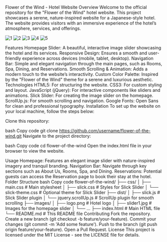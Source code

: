 Flower of the Wind - Hotel Website
Overview
Welcome to the official repository for the "Flower of the Wind" hotel website. This project showcases a serene, nature-inspired website for a Japanese-style hotel. The website provides visitors with an immersive experience of the hotel’s atmosphere, services, and offerings.

![1](https://github.com/user-attachments/assets/1d446898-21a1-4c39-8ff7-fdcca6af8696)
![2](https://github.com/user-attachments/assets/67e96869-acc2-4161-a2ed-e92049101894)
![3](https://github.com/user-attachments/assets/65c5d7e1-68d7-47bb-a680-758f90d358a3)
![4](https://github.com/user-attachments/assets/5e3a473a-3a49-4f83-a779-13005173e7d5)
![5](https://github.com/user-attachments/assets/58a1114d-8ea4-4d0c-b1e4-5725f2b297b6)

Features
Homepage Slider: A beautiful, interactive image slider showcasing the hotel and its services.
Responsive Design: Ensures a smooth and user-friendly experience across devices (mobile, tablet, desktop).
Navigation Bar: Simple and elegant navigation through the main pages, such as Rooms, Spa, Dining, and Reservations.
Smooth Scrolling & Animation: Adds a modern touch to the website’s interactivity.
Custom Color Palette: Inspired by the "Flower of the Wind" theme for a serene and luxurious aesthetic.
Technologies
HTML5: For structuring the website.
CSS3: For custom styling and layout.
JavaScript (jQuery): For interactive components like sliders and animations.
Slick Slider: For creating the image slider on the homepage.
ScrollUp.js: For smooth scrolling and navigation.
Google Fonts: Open Sans for clean and professional typography.
Installation
To set up the website on your local machine, follow the steps below:

Clone this repository:

bash
Copy code
git clone https://github.com/username/flower-of-the-wind.git
Navigate to the project directory:

bash
Copy code
cd flower-of-the-wind
Open the index.html file in your browser to view the website.

Usage
Homepage: Features an elegant image slider with nature-inspired imagery and tranquil branding.
Navigation Bar: Navigate through key sections such as About Us, Rooms, Spa, and Dining.
Reservations: Potential guests can access the Reservation page to book their stay at the hotel.
Folder Structure
bash
Copy code
flower-of-the-wind/
├── css/
│   ├── main.css             # Main stylesheet
│   ├── slick.css            # Styles for Slick Slider
│   └── slick-theme.css       # Optional theme for Slick Slider
├── dist/
│   ├── slick.js             # Slick Slider plugin
│   └── jquery.scrollUp.js    # ScrollUp plugin for smooth scrolling
├── images/
│   ├── logo.png             # Hotel logo
│   ├── slider1.jpg          # Images for the homepage slider
│   └── ...
├── index.html               # Main HTML file
└── README.md                # This README file
Contributing
Fork the repository.
Create a new branch (git checkout -b feature/your-feature).
Commit your changes (git commit -m 'Add some feature').
Push to the branch (git push origin feature/your-feature).
Open a Pull Request.
License
This project is licensed under the MIT License - see the LICENSE file for details.

